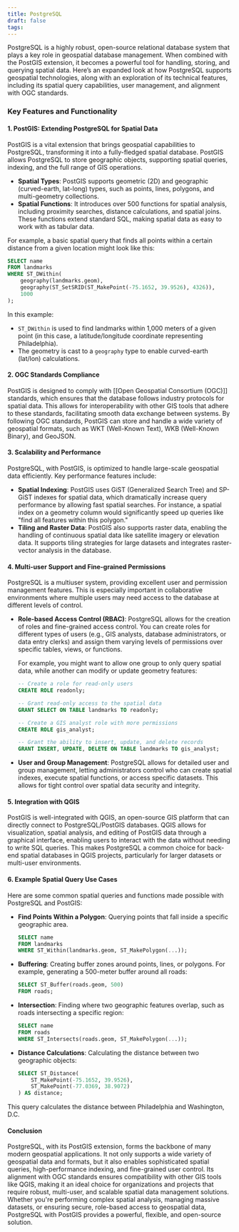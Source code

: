 ```yaml
---
title: PostgreSQL
draft: false
tags:
---
```

PostgreSQL is a highly robust, open-source relational database system that plays a key role in geospatial database management. When combined with the PostGIS extension, it becomes a powerful tool for handling, storing, and querying spatial data. Here’s an expanded look at how PostgreSQL supports geospatial technologies, along with an exploration of its technical features, including its spatial query capabilities, user management, and alignment with OGC standards.

### Key Features and Functionality

#### 1. **PostGIS: Extending PostgreSQL for Spatial Data**
PostGIS is a vital extension that brings geospatial capabilities to PostgreSQL, transforming it into a fully-fledged spatial database. PostGIS allows PostgreSQL to store geographic objects, supporting spatial queries, indexing, and the full range of GIS operations.

- **Spatial Types**: PostGIS supports geometric (2D) and geographic (curved-earth, lat-long) types, such as points, lines, polygons, and multi-geometry collections.
- **Spatial Functions**: It introduces over 500 functions for spatial analysis, including proximity searches, distance calculations, and spatial joins. These functions extend standard SQL, making spatial data as easy to work with as tabular data.

For example, a basic spatial query that finds all points within a certain distance from a given location might look like this:

```sql
SELECT name
FROM landmarks
WHERE ST_DWithin(
    geography(landmarks.geom), 
    geography(ST_SetSRID(ST_MakePoint(-75.1652, 39.9526), 4326)), 
    1000
);
```
In this example:
- `ST_DWithin` is used to find landmarks within 1,000 meters of a given point (in this case, a latitude/longitude coordinate representing Philadelphia).
- The geometry is cast to a `geography` type to enable curved-earth (lat/lon) calculations.

#### 2. **OGC Standards Compliance**
PostGIS is designed to comply with [[Open Geospatial Consortium (OGC)]] standards, which ensures that the database follows industry protocols for spatial data. This allows for interoperability with other GIS tools that adhere to these standards, facilitating smooth data exchange between systems. By following OGC standards, PostGIS can store and handle a wide variety of geospatial formats, such as WKT (Well-Known Text), WKB (Well-Known Binary), and GeoJSON.

#### 3. **Scalability and Performance**
PostgreSQL, with PostGIS, is optimized to handle large-scale geospatial data efficiently. Key performance features include:

- **Spatial Indexing**: PostGIS uses GiST (Generalized Search Tree) and SP-GiST indexes for spatial data, which dramatically increase query performance by allowing fast spatial searches. For instance, a spatial index on a geometry column would significantly speed up queries like "find all features within this polygon."
- **Tiling and Raster Data**: PostGIS also supports raster data, enabling the handling of continuous spatial data like satellite imagery or elevation data. It supports tiling strategies for large datasets and integrates raster-vector analysis in the database.

#### 4. **Multi-user Support and Fine-grained Permissions**
PostgreSQL is a multiuser system, providing excellent user and permission management features. This is especially important in collaborative environments where multiple users may need access to the database at different levels of control.

- **Role-based Access Control (RBAC)**: PostgreSQL allows for the creation of roles and fine-grained access control. You can create roles for different types of users (e.g., GIS analysts, database administrators, or data entry clerks) and assign them varying levels of permissions over specific tables, views, or functions.

  For example, you might want to allow one group to only query spatial data, while another can modify or update geometry features:

  ```sql
  -- Create a role for read-only users
  CREATE ROLE readonly;
  
  -- Grant read-only access to the spatial data
  GRANT SELECT ON TABLE landmarks TO readonly;
  
  -- Create a GIS analyst role with more permissions
  CREATE ROLE gis_analyst;
  
  -- Grant the ability to insert, update, and delete records
  GRANT INSERT, UPDATE, DELETE ON TABLE landmarks TO gis_analyst;
  ```

- **User and Group Management**: PostgreSQL allows for detailed user and group management, letting administrators control who can create spatial indexes, execute spatial functions, or access specific datasets. This allows for tight control over spatial data security and integrity.

#### 5. **Integration with QGIS**
PostGIS is well-integrated with QGIS, an open-source GIS platform that can directly connect to PostgreSQL/PostGIS databases. QGIS allows for visualization, spatial analysis, and editing of PostGIS data through a graphical interface, enabling users to interact with the data without needing to write SQL queries. This makes PostgreSQL a common choice for back-end spatial databases in QGIS projects, particularly for larger datasets or multi-user environments.

#### 6. **Example Spatial Query Use Cases**

Here are some common spatial queries and functions made possible with PostgreSQL and PostGIS:

- **Find Points Within a Polygon**: Querying points that fall inside a specific geographic area.
  
  ```sql
  SELECT name
  FROM landmarks
  WHERE ST_Within(landmarks.geom, ST_MakePolygon(...));
  ```

- **Buffering**: Creating buffer zones around points, lines, or polygons. For example, generating a 500-meter buffer around all roads:

  ```sql
  SELECT ST_Buffer(roads.geom, 500)
  FROM roads;
  ```

- **Intersection**: Finding where two geographic features overlap, such as roads intersecting a specific region:

  ```sql
  SELECT name
  FROM roads
  WHERE ST_Intersects(roads.geom, ST_MakePolygon(...));
  ```

- **Distance Calculations**: Calculating the distance between two geographic objects:

  ```sql
  SELECT ST_Distance(
      ST_MakePoint(-75.1652, 39.9526),
      ST_MakePoint(-77.0369, 38.9072)
  ) AS distance;
  ```

This query calculates the distance between Philadelphia and Washington, D.C.

#### Conclusion
PostgreSQL, with its PostGIS extension, forms the backbone of many modern geospatial applications. It not only supports a wide variety of geospatial data and formats, but it also enables sophisticated spatial queries, high-performance indexing, and fine-grained user control. Its alignment with OGC standards ensures compatibility with other GIS tools like QGIS, making it an ideal choice for organizations and projects that require robust, multi-user, and scalable spatial data management solutions. Whether you're performing complex spatial analysis, managing massive datasets, or ensuring secure, role-based access to geospatial data, PostgreSQL with PostGIS provides a powerful, flexible, and open-source solution.